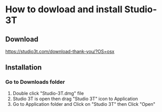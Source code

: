 # How to dowload and install Studio-3T 

## Download 

https://studio3t.com/download-thank-you/?OS=osx 

## Installation 
### Go to Downloads folder
1. Double click "Studio-3T.dmg" file
2. Studio 3T is open then drag "Studio 3T" icon to Application
3. Go to Application folder and Click on "Studio 3T" then Click "Open"
